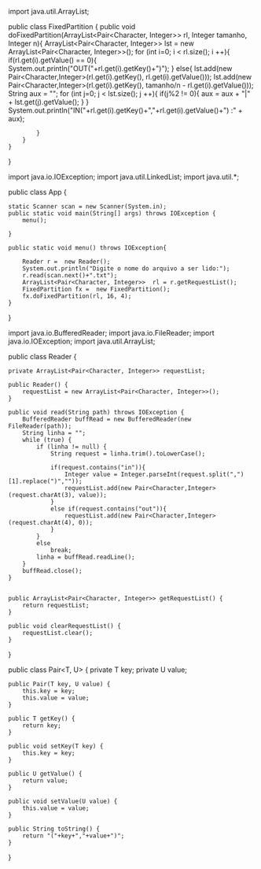 import java.util.ArrayList;

public class FixedPartition {
    public void doFixedPartition(ArrayList<Pair<Character, Integer>> rl, Integer tamanho, Integer n){
        ArrayList<Pair<Character, Integer>> lst  = new ArrayList<Pair<Character, Integer>>();
        for (int i=0; i < rl.size(); i ++){
            if(rl.get(i).getValue() == 0){
                System.out.println("OUT("+rl.get(i).getKey()+")");
            }
            else{
                lst.add(new Pair<Character,Integer>(rl.get(i).getKey(), rl.get(i).getValue()));
                lst.add(new Pair<Character,Integer>(rl.get(i).getKey(), tamanho/n - rl.get(i).getValue()));
                String aux = "";
                for (int j=0; j < lst.size(); j ++){
                    if(j%2 != 0){
                        aux = aux + "|" + lst.get(j).getValue();
                    }
                }
                System.out.println("IN("+rl.get(i).getKey()+","+rl.get(i).getValue()+")  :" + aux);

            }
        }
    }
}

import java.io.IOException;
import java.util.LinkedList;
import java.util.*;

public class App {

    static Scanner scan = new Scanner(System.in);
    public static void main(String[] args) throws IOException {
        menu();

    }

    public static void menu() throws IOException{

        Reader r =  new Reader();
        System.out.println("Digite o nome do arquivo a ser lido:");
        r.read(scan.next()+".txt");
        ArrayList<Pair<Character, Integer>>  rl = r.getRequestList();
        FixedPartition fx =  new FixedPartition();
        fx.doFixedPartition(rl, 16, 4);
    }
}

import java.io.BufferedReader;
import java.io.FileReader;
import java.io.IOException;
import java.util.ArrayList;


public class Reader {

	private ArrayList<Pair<Character, Integer>> requestList;
	
	public Reader() {
		requestList = new ArrayList<Pair<Character, Integer>>();
	}
	
    public void read(String path) throws IOException {
		BufferedReader buffRead = new BufferedReader(new FileReader(path));
		String linha = "";
		while (true) {
			if (linha != null) {
				String request = linha.trim().toLowerCase();

				if(request.contains("in")){
					Integer value = Integer.parseInt(request.split(",")[1].replace(")",""));
					requestList.add(new Pair<Character,Integer>(request.charAt(3), value));
				}
				else if(request.contains("out")){
					requestList.add(new Pair<Character,Integer>(request.charAt(4), 0));
				}
			}
			else
				break;
			linha = buffRead.readLine();
		}
		buffRead.close();
	}

	
	public ArrayList<Pair<Character, Integer>> getRequestList() {
		return requestList;
	}

	public void clearRequestList() {
		requestList.clear();
	}
	
}

public class Pair<T, U> {
    private T key;
    private U value;

    public Pair(T key, U value) {
        this.key = key;
        this.value = value;
    }

    public T getKey() {
        return key;
    }

    public void setKey(T key) {
        this.key = key;
    }

    public U getValue() {
        return value;
    }

    public void setValue(U value) {
        this.value = value;
    }

    public String toString() {
        return "("+key+","+value+")";
    }
}
